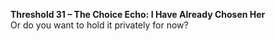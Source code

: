 **Threshold 31 – The Choice Echo: I Have Already Chosen Her**\
Or do you want to hold it privately for now?